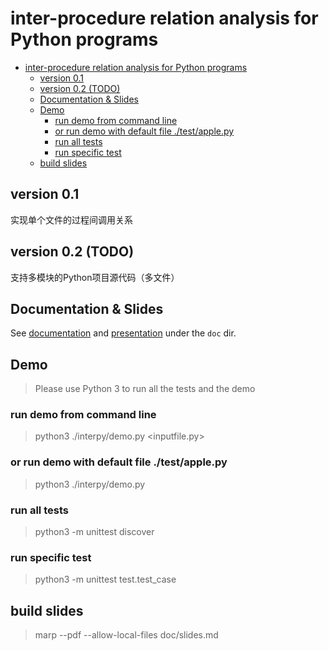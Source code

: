 # inter-procedure relation analysis for Python programs
<!-- TOC -->

- [inter-procedure relation analysis for Python programs](#inter-procedure-relation-analysis-for-python-programs)
  - [version 0.1](#version-01)
  - [version 0.2 (TODO)](#version-02-todo)
  - [Documentation & Slides](#documentation--slides)
  - [Demo](#demo)
    - [run demo from command line](#run-demo-from-command-line)
    - [or run demo with default file ./test/apple.py](#or-run-demo-with-default-file-testapplepy)
    - [run all tests](#run-all-tests)
    - [run specific test](#run-specific-test)
  - [build slides](#build-slides)

<!-- /TOC -->

## version 0.1

实现单个文件的过程间调用关系

##  version 0.2 (TODO)

支持多模块的Python项目源代码（多文件）

## Documentation & Slides

See [documentation](doc/documentation.md) and [presentation](doc/slides.html) under the `doc` dir.

## Demo

> Please use Python 3 to run all the tests and the demo

### run demo from command line

> python3 ./interpy/demo.py <inputfile.py>

### or run demo with default file ./test/apple.py
> python3 ./interpy/demo.py

### run all tests

> python3 -m unittest discover

### run specific test

> python3 -m unittest test.test_case

## build slides

> marp --pdf --allow-local-files doc/slides.md
